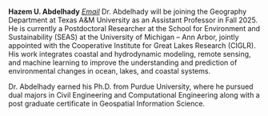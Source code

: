 **Hazem U. Abdelhady**
*[Email](huhady@tamu.edu)*
Dr. Abdelhady will be joining the Geography Department at Texas A&M University as an Assistant Professor in Fall 2025.
He is currently a Postdoctoral Researcher at the School for Environment and Sustainability (SEAS) at the University of Michigan – Ann Arbor, jointly appointed with the Cooperative Institute for Great Lakes Research (CIGLR). His work integrates coastal and hydrodynamic modeling, remote sensing, and machine learning to improve the understanding and prediction of environmental changes in ocean, lakes, and coastal systems.

Dr. Abdelhady earned his Ph.D. from Purdue University, where he pursued dual majors in Civil Engineering and Computational Engineering along with a post graduate certificate in Geospatial Information Science.
